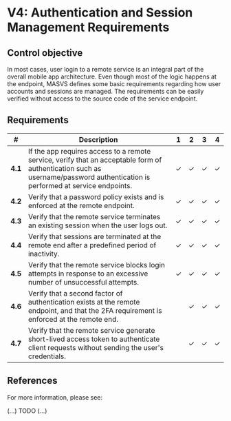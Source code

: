 # V4: Authentication and Session Management Requirements

## Control objective

In most cases, user login to a remote service is an integral part of the overall mobile app architecture. Even though most of the logic happens at the endpoint, MASVS defines some basic requirements regarding how user accounts and sessions are managed. The requirements can be easily verified without access to the source code of the service endpoint.

## Requirements

| # | Description | 1 | 2 | 3 | 4 | 
| --- | --- | --- | --- | --- | --- |
| **4.1** | If the app requires access to a remote service, verify that an acceptable form of authentication such as username/password authentication is performed at service endpoints. | ✓ | ✓ | ✓ | ✓ |
| **4.2** | Verify that a password policy exists and is enforced at the remote endpoint. | ✓ | ✓ | ✓ | ✓ |
| **4.3** | Verify that the remote service terminates an existing session when the user logs out. | ✓ | ✓ | ✓ | ✓ |
| **4.4** | Verify that sessions are terminated at the remote end after a predefined period of inactivity. | ✓ | ✓ | ✓ | ✓ |
| **4.5** | Verify that the remote service blocks login attempts in response to an excessive number of unsuccessful attempts. | ✓ | ✓ | ✓ | ✓ |
| **4.6** | Verify that a second factor of authentication exists at the remote endpoint, and that the 2FA requirement is enforced at the remote end.  |   | ✓ | ✓ | ✓ |
| **4.7** | Verify that the remote service generate short-lived access token to authenticate client requests without sending the user's credentials.  |   | ✓ | ✓ | ✓ |

## References

For more information, please see:

(...) TODO (...)

